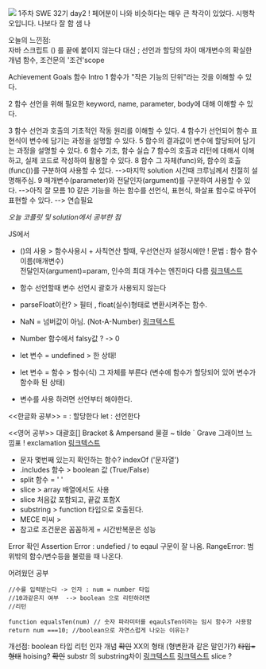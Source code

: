 ![](https://images.velog.io/images/ww3ysq/post/7c54b5e4-6eab-43f3-84b3-556e6b8ae82a/image.png)
1주차 SWE 32기 day2 !
페어분이 나와 비슷하다는 매우 큰 착각이 있었다.
시행착오입니다.
나보다 잘 함
샘 나

오늘의 느낀점:  
자바 스크립트 () 를 끝에 붙이지 않는다 대신 ;
선언과 할당의 차이
매개변수의 확실한 개념
함수, 조건문의 '조건'scope

Achievement Goals
함수 Intro
1 함수가 "작은 기능의 단위"라는 것을 이해할 수 있다.

2 함수 선언을 위해 필요한 keyword, name, parameter, body에 대해 이해할 수 있다.

3 함수 선언과 호출의 기초적인 작동 원리를 이해할 수 있다.
4 함수가 선언되어 함수 표현식이 변수에 담기는 과정을 설명할 수 있다.
5 함수의 결과값이 변수에 할당되어 담기는 과정을 설명할 수 있다.
6 함수 기초, 함수 실습
7 함수의 호출과 리턴에 대해서 이해하고, 실제 코드로 작성하여 활용할 수 있다.
8 함수 그 자체(func)와, 함수의 호출(func())를 구분하여 사용할 수 있다.
-->마지막 solution 시간때 크루님께서 친절히 설명해주심.
9 매개변수(parameter)와 전달인자(argument)를 구분하여 사용할 수 있다.
-->아직 잘 모름
10 같은 기능을 하는 함수를 선언식, 표현식, 화살표 함수로 바꾸어 표현할 수 있다.
--> 연습필요

_오늘 코플릿 및 solution에서 공부한 점_

JS에서

- ()의 사용 > 함수사용시 + 사칙연산 할때, 우선연산자 설정시에만 !
  문법 : 함수 함수이름(매개변수)  
  전달인자(argument)=param, 인수의 최대 개수는 엔진마다 다름
  [링크텍스트](https://developer.mozilla.org/ko/docs/Web/JavaScript/Reference/Statements/function)

* 함수 선언할때 변수 선언시 괄호가 사용되지 않는다

- parseFloat이란? > 필터 , float(실수)형태로 변환시켜주는 함수.
- NaN = 넘버값이 아님. (Not-A-Number)
  [링크텍스트](https://developer.mozilla.org/ko/docs/Web/JavaScript/Reference/Global_Objects/NaN)

- Number 함수에서 falsy값 ? -> 0
- let 변수 = undefined > 한 상태!
- let 변수 = 함수 > 함수(식) 그 자체를 부른다
  (변수에 함수가 할당되어 있어 변수가 함수화 된 상태)
- 변수를 사용 하려면 선언부터 해야한다.

<<한글화 공부>>
= : 할당한다
let : 선언한다

<<영어 공부>>
대괄호[] Bracket
& Ampersand
물결 ~ tilde
` Grave 그래이브
느낌표 ! exclamation
[링크텍스트](https://heropy.blog/2019/04/24/html-css-starter/)

- 문자 몇번째 있는지 확인하는 함수? indexOf ('문자열')
- .includes 함수 > boolean 값 (True/False)
- split 함수 = ' '
- slice > array 배열에서도 사용
- slice 처음값 포함되고, 끝값 포함X
- substring > function 타입으로 호출된다.
- MECE 미씨 >
- 참고로 조건문은 꼼꼼하게 = 시간반복문은 성능

Error 확인
Assertion Error : undefied / to eqaul 구문이 잘 나옴.
RangeError: 범위밖의 함수/변수등을 불렀을 때 나온다.

어려웠던 공부

```
//수를 입력받는다 -> 인자 : num = number 타입
//10과같은지 여부  --> boolean 으로 리턴하려면
//리턴
```

```
function equalsTen(num) // 숫자 파라미터를 eqaulsTen이라는 임시 함수가 사용함
return num ===10; //boolean으로 자연스럽게 나오는 이유는?
```

개선점:
boolean 타입 리턴
인자 개념 ~~확인~~
XX의 형태 (형변환과 같은 말인가?) ~~타입=형태~~
hoising? ~~확인~~
substr 의 substring차이
[링크텍스트](http://chongmoa.com/javascript/275354)
[링크텍스트](https://hianna.tistory.com/340)
slice ?
